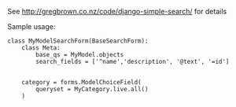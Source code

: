 See <http://gregbrown.co.nz/code/django-simple-search/> for details

Sample usage:

    class MyModelSearchForm(BaseSearchForm):
        class Meta:
            base_qs = MyModel.objects
            search_fields = ['^name','description', '@text', '=id'] 
    
    
        category = forms.ModelChoiceField(
            queryset = MyCategory.live.all()
        )
    